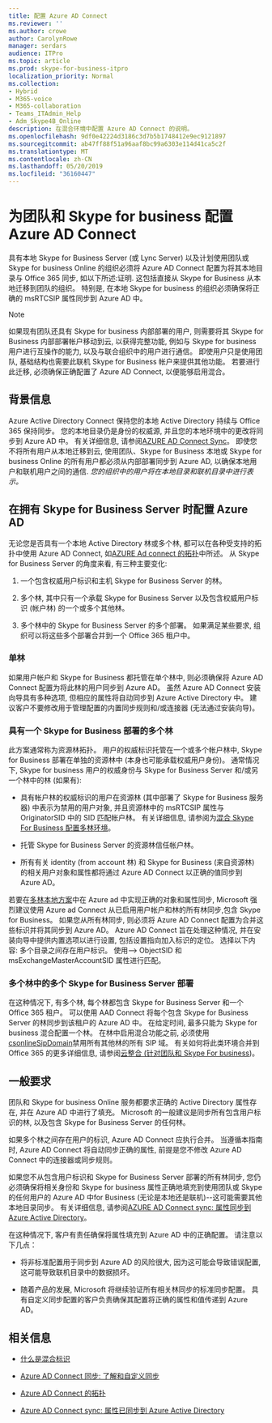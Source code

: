 ```yaml
---
title: 配置 Azure AD Connect
ms.reviewer: ''
ms.author: crowe
author: CarolynRowe
manager: serdars
audience: ITPro
ms.topic: article
ms.prod: skype-for-business-itpro
localization_priority: Normal
ms.collection:
- Hybrid
- M365-voice
- M365-collaboration
- Teams_ITAdmin_Help
- Adm_Skype4B_Online
description: 在混合环境中配置 Azure AD Connect 的说明。
ms.openlocfilehash: 9df0e42224d3186c3d7b5b1748412e9ec9121897
ms.sourcegitcommit: ab47ff88f51a96aaf8bc99a6303e114d41ca5c2f
ms.translationtype: MT
ms.contentlocale: zh-CN
ms.lasthandoff: 05/20/2019
ms.locfileid: "36160447"
---
```

# <a name="configure-azure-ad-connect-for-teams-and-skype-for-business"></a>为团队和 Skype for business 配置 Azure AD Connect
 
具有本地 Skype for Business Server (或 Lync Server) 以及计划使用团队或 Skype for business Online 的组织必须将 Azure AD Connect 配置为将其本地目录与 Office 365 同步, 如以下所述:证明.  这包括直接从 Skype for Business 从本地迁移到团队的组织。 特别是, 在本地 Skype for business 的组织必须确保将正确的 msRTCSIP 属性同步到 Azure AD 中。 

> [!NOTE]
> 如果现有团队还具有 Skype for business 内部部署的用户, 则需要将其 Skype for Business 内部部署帐户移动到云, 以获得完整功能, 例如与 Skype for business 用户进行互操作的能力, 以及与联合组织中的用户进行通信。 即使用户只是使用团队, 基础结构也需要此联机 Skype for Business 帐户来提供其他功能。  若要进行此迁移, 必须确保正确配置了 Azure AD Connect, 以便能够启用混合。
 

## <a name="background-information"></a>背景信息

Azure Active Directory Connect 保持您的本地 Active Directory 持续与 Office 365 保持同步。  您的本地目录仍是身份的权威源, 并且您的本地环境中的更改将同步到 Azure AD 中。 有关详细信息, 请参阅[AZURE AD Connect Sync](https://docs.microsoft.com/en-us/azure/active-directory/hybrid/how-to-connect-sync-whatis)。 即使您不将所有用户从本地迁移到云, 使用团队、Skype for Business 本地或 Skype for business Online 的所有用户都必须从内部部署同步到 Azure AD, 以确保本地用户和联机用户之间的通信. *您的组织中的用户将在本地目录和联机目录中进行表示。*


## <a name="configuring-azure-ad-when-you-have-skype-for-business-server"></a>在拥有 Skype for Business Server 时配置 Azure AD 

无论您是否具有一个本地 Active Directory 林或多个林, 都可以在各种受支持的拓扑中使用 Azure AD Connect, 如[AZURE Ad connect 的拓扑](https://docs.microsoft.com/en-us/azure/active-directory/hybrid/plan-connect-topologies)中所述。  从 Skype for Business Server 的角度来看, 有三种主要变化: 

1. 一个包含权威用户标识和主机 Skype for Business Server 的林。 

2. 多个林, 其中只有一个承载 Skype for Business Server 以及包含权威用户标识 (帐户林) 的一个或多个其他林。 

3. 多个林中的 Skype for Business Server 的多个部署。 如果满足某些要求, 组织可以将这些多个部署合并到一个 Office 365 租户中。

### <a name="single-forest"></a>单林 

如果用户帐户和 Skype for Business 都托管在单个林中, 则必须确保将 Azure AD Connect 配置为将此林的用户同步到 Azure AD。  虽然 Azure AD Connect 安装向导具有多种选项, 但相应的属性将自动同步到 Azure Active Directory 中。 建议客户不要修改用于管理配置的内置同步规则和/或连接器 (无法通过安装向导)。  

### <a name="multiple-forests-with-one-skype-for-business-deployment"></a>具有一个 Skype for Business 部署的多个林 

此方案通常称为资源林拓扑。 用户的权威标识托管在一个或多个帐户林中, Skype for Business 部署在单独的资源林中 (本身也可能承载权威用户身份)。 通常情况下, Skype for business 用户的权威身份与 Skype for Business Server 和/或另一个林中的林 (如果有): 

- 具有帐户林的权威标识的用户在资源林 (其中部署了 Skype for Business 服务器) 中表示为禁用的用户对象, 并且资源林中的 msRTCSIP 属性与 OriginatorSID 中的 SID 匹配帐户林。 有关详细信息, 请参阅为[混合 Skype For Business 配置多林环境](configure-a-multi-forest-environment-for-hybrid.md)。

- 托管 Skype for Business Server 的资源林信任帐户林。  

- 所有有关 identity (from account 林) 和 Skype for Business (来自资源林) 的相关用户对象和属性都将通过 Azure AD Connect 以正确的值同步到 Azure AD。  

 若要在[多林本地方案](configure-a-multi-forest-environment-for-hybrid.md)中在 Azure ad 中实现正确的对象和属性同步, Microsoft 强烈建议使用 Azure ad Connect 从已启用用户帐户和林的所有林同步,包含 Skype for Business。  如果您从所有林同步, 则必须将 Azure AD Connect 配置为合并这些标识并将其同步到 Azure AD。 Azure AD Connect 旨在处理这种情况, 并在安装向导中提供内置选项以进行设置, 包括设置指向加入标识的定位。  选择以下内容: 多个目录之间存在用户标识。 使用--> ObjectSID 和 msExchangeMasterAccountSID 属性进行匹配。


### <a name="multiple-skype-for-business-server-deployments-in-multiple-forests"></a>多个林中的多个 Skype for Business Server 部署 

在这种情况下, 有多个林, 每个林都包含 Skype for Business Server 和一个 Office 365 租户。  可以使用 AAD Connect 将每个包含 Skype for Business Server 的林同步到该租户的 Azure AD 中。 在给定时间, 最多只能为 Skype for business 混合配置一个林。 在林中启用混合功能之前, 必须使用[csonlineSipDomain](https://docs.microsoft.com/en-us/powershell/module/skype/disable-csonlinesipdomain)禁用所有其他林的所有 SIP 域。 有关如何将此类环境合并到 Office 365 的更多详细信息, 请参阅[云整合 (针对团队和 Skype For business](cloud-consolidation.md))。

## <a name="general-requirements"></a>一般要求 

团队和 Skype for business Online 服务都要求正确的 Active Directory 属性存在, 并在 Azure AD 中进行了填充。  Microsoft 的一般建议是同步所有包含用户标识的林, 以及包含 Skype for Business Server 的任何林。

 如果多个林之间存在用户的标识, Azure AD Connect 应执行合并。 当遵循本指南时, Azure AD Connect 将自动同步正确的属性, 前提是您不修改 Azure AD Connect 中的连接器或同步规则。 
  
如果您不从包含用户标识和 Skype for Business Server 部署的所有林同步, 您仍必须确保将相关身份和 Skype for business 属性正确地填充到使用团队或 Skype 的任何用户的 Azure AD 中for Business (无论是本地还是联机)--这可能需要其他本地目录同步。 有关详细信息, 请参阅[AZURE AD Connect sync: 属性同步到 Azure Active Directory](https://docs.microsoft.com/en-us/azure/active-directory/hybrid/reference-connect-sync-attributes-synchronized)。

在这种情况下, 客户有责任确保将属性填充到 Azure AD 中的正确配置。 请注意以下几点： 

- 将非标准配置用于同步到 Azure AD 的风险很大, 因为这可能会导致错误配置, 这可能导致联机目录中的数据损坏。

- 随着产品的发展, Microsoft 将继续验证所有相关林同步的标准同步配置。 具有自定义同步配置的客户负责确保其配置将正确的属性和值传递到 Azure AD。 

## <a name="related-information"></a>相关信息

- [什么是混合标识](https://docs.microsoft.com/en-us/azure/active-directory/hybrid/whatis-hybrid-identity?toc=%2Fen-us%2Fazure%2Factive-directory%2Fhybrid%2FTOC.json&bc=%2Fen-us%2Fazure%2Fbread%2Ftoc.json)

- [Azure AD Connect 同步: 了解和自定义同步](https://docs.microsoft.com/en-us/azure/active-directory/hybrid/how-to-connect-sync-whatis)

- [Azure AD Connect 的拓扑](https://docs.microsoft.com/en-us/azure/active-directory/hybrid/plan-connect-topologies)

- [Azure AD Connect sync: 属性已同步到 Azure Active Directory](https://docs.microsoft.com/en-us/azure/active-directory/hybrid/reference-connect-sync-attributes-synchronized)
